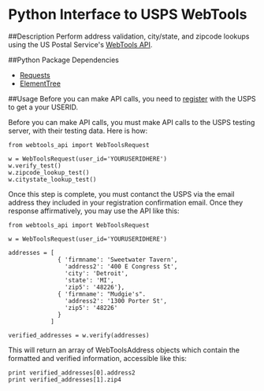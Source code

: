 Python Interface to USPS WebTools
=================================

##Description
Perform address validation, city/state, and zipcode lookups using the US Postal
Service's [WebTools API](https://www.usps.com/business/webtools.htm).

##Python Package Dependencies
* [Requests](http://docs.python-requests.org/en/v0.10.7/index.html)
* [ElementTree](http://effbot.org/zone/element-index.htm)

##Usage
Before you can make API calls, you need to
[register](https://secure.shippingapis.com/registration/) with the USPS to get a
your USERID.

Before you can make API calls, you must make API calls to the USPS testing
server, with their testing data. Here is how:

    from webtools_api import WebToolsRequest
    
    w = WebToolsRequest(user_id='YOURUSERIDHERE')
    w.verify_test()
    w.zipcode_lookup_test()
    w.citystate_lookup_test()

Once this step is complete, you must contanct the USPS via the email address
they included in your registration confirmation email. Once they response
affirmatively, you may use the API like this:

    from webtools_api import WebToolsRequest

    w = WebToolsRequest(user_id='YOURUSERIDHERE')

    addresses = [
                  { 'firmname': 'Sweetwater Tavern',
                    'address2': '400 E Congress St',
                    'city': 'Detroit',
                    'state': 'MI',
                    'zip5': '48226'},
                  { 'firmname': "Mudgie's".
                    'address2': '1300 Porter St',
                    'zip5': '48226'
                  }
                ]
    
    verified_addresses = w.verify(addresses)

This will return an array of WebToolsAddress objects which contain the
formatted and verified information, accessible like this:

    print verified_addresses[0].address2
    print verified_addresses[1].zip4


